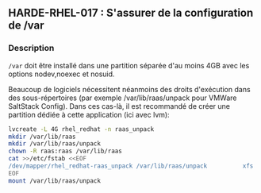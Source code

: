 ## HARDE-RHEL-017 : S'assurer de la configuration de /var

### Description
`/var` doit être installé dans une partition séparée d'au moins 4GB avec les options nodev,noexec et nosuid.

Beaucoup de logiciels nécessitent néanmoins des droits d'exécution dans des sous-répertoires (par exemple /var/lib/raas/unpack pour VMWare SaltStack Config). Dans ces cas-là, il est recommandé de créer une partition dédiée à cette application (ici avec lvm): 
```bash
lvcreate -L 4G rhel_redhat -n raas_unpack
mkdir /var/lib/raas
mkdir /var/lib/raas/unpack
chown -R raas:raas /var/lib/raas
cat >>/etc/fstab <<EOF
/dev/mapper/rhel_redhat-raas_unpack /var/lib/raas/unpack          xfs     nosuid,nodev,defaults        0 0
EOF
mount /var/lib/raas/unpack
```
